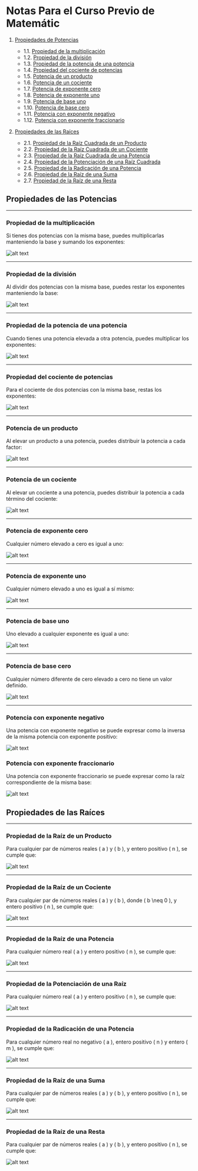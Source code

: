 # Notas Para el Curso Previo de Matemátic

1. [Propiedades de Potencias](#propiedades-de-potencias)

    - 1.1. [Propiedad de la multiplicación](#propiedad-de-la-multiplicación)
    - 1.2. [Propiedad de la división](#propiedad-de-la-división)
    - 1.3. [Propiedad de la potencia de una potencia](#propiedad-de-la-potencia-de-una-potencia)
    - 1.4. [Propiedad del cociente de potencias](#propiedad-del-cociente-de-potencias)
    - 1.5. [Potencia de un producto](#potencia-de-un-producto)
    - 1.6. [Potencia de un cociente](#potencia-de-un-cociente)
    - 1.7. [Potencia de exponente cero](#potencia-de-exponente-cero)
    - 1.8. [Potencia de exponente uno](#potencia-de-exponente-uno)
    - 1.9. [Potencia de base uno](#potencia-de-base-uno)
    - 1.10. [Potencia de base cero](#potencia-de-base-cero)
    - 1.11. [Potencia con exponente negativo](#potencia-con-exponente-negativo)
    - 1.12. [Potencia con exponente fraccionario](#potencia-con-exponente-fraccionario)

2.  [Propiedades de las Raíces](#propiedades-de-las-raíces)
    - 2.1. [Propiedad de la Raíz Cuadrada de un Producto](#propiedad-de-la-raíz-cuadrada-de-un-producto)
    - 2.2. [Propiedad de la Raíz Cuadrada de un Cociente](#propiedad-de-la-raíz-cuadrada-de-un-cociente)
    - 2.3. [Propiedad de la Raíz Cuadrada de una Potencia](#propiedad-de-la-raíz-cuadrada-de-una-potencia)
    - 2.4. [Propiedad de la Potenciación de una Raíz Cuadrada](#propiedad-de-la-potenciación-de-una-raíz-cuadrada)
    - 2.5. [Propiedad de la Radicación de una Potencia](#propiedad-de-la-radicación-de-una-potencia)
    - 2.6. [Propiedad de la Raíz de una Suma](#propiedad-de-la-raíz-de-una-suma)
    - 2.7. [Propiedad de la Raíz de una Resta](#propiedad-de-la-raíz-de-una-resta)

## Propiedades de las Potencias
---
### Propiedad de la multiplicación
Si tienes dos potencias con la misma base, puedes multiplicarlas manteniendo la base y sumando los exponentes:

![alt text](img/image.png)

---

### Propiedad de la división
Al dividir dos potencias con la misma base, puedes restar los exponentes manteniendo la base:



![alt text](img/image-1.png)

---

### Propiedad de la potencia de una potencia
Cuando tienes una potencia elevada a otra potencia, puedes multiplicar los exponentes:



![alt text](img/image-2.png)

---

### Propiedad del cociente de potencias
Para el cociente de dos potencias con la misma base, restas los exponentes:



![alt text](img/image-3.png)

---

### Potencia de un producto
Al elevar un producto a una potencia, puedes distribuir la potencia a cada factor:



![alt text](img/image-4.png)

---

### Potencia de un cociente
Al elevar un cociente a una potencia, puedes distribuir la potencia a cada término del cociente:



![alt text](img/image-5.png)

---

### Potencia de exponente cero
Cualquier número elevado a cero es igual a uno:



![alt text](img/image-6.png)

---

### Potencia de exponente uno
Cualquier número elevado a uno es igual a sí mismo:



![alt text](img/image-7.png)

---

### Potencia de base uno
Uno elevado a cualquier exponente es igual a uno:



![alt text](img/image-8.png)

---

### Potencia de base cero
Cualquier número diferente de cero elevado a cero no tiene un valor definido.



![alt text](img/image-9.png)

---

### Potencia con exponente negativo
Una potencia con exponente negativo se puede expresar como la inversa de la misma potencia con exponente positivo:



![alt text](img/image-17.png)

### Potencia con exponente fraccionario
Una potencia con exponente fraccionario se puede expresar como la raíz correspondiente de la misma base:



![alt text](img/image-18.png)

## Propiedades de las Raíces

---

### Propiedad de la Raíz de un Producto

Para cualquier par de números reales \( a \) y \( b \), y entero positivo \( n \), se cumple que:


![alt text](img/image-16.png)

---

### Propiedad de la Raíz de un Cociente

Para cualquier par de números reales \( a \) y \( b \), donde \( b \neq 0 \), y entero positivo \( n \), se cumple que:



![alt text](img/image-15.png)

---

### Propiedad de la Raíz de una Potencia

Para cualquier número real \( a \) y entero positivo \( n \), se cumple que:



![alt text](img/image-14.png)

---

### Propiedad de la Potenciación de una Raíz

Para cualquier número real \( a \) y entero positivo \( n \), se cumple que:



![alt text](img/image-13.png)

---

### Propiedad de la Radicación de una Potencia

Para cualquier número real no negativo \( a \), entero positivo \( n \) y entero \( m \), se cumple que:



![alt text](img/image-12.png)

---

### Propiedad de la Raíz de una Suma

Para cualquier par de números reales \( a \) y \( b \), y entero positivo \( n \), se cumple que:



![alt text](img/image-11.png)

---

### Propiedad de la Raíz de una Resta

Para cualquier par de números reales \( a \) y \( b \), y entero positivo \( n \), se cumple que:

![alt text](img/image-10.png)
